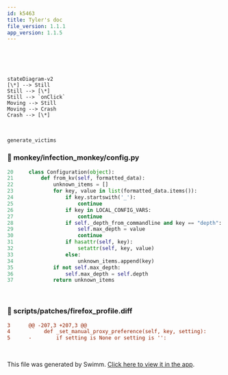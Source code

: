 ```yaml
---
id: k5463
title: Tyler's doc
file_version: 1.1.1
app_version: 1.1.5
---
```


<br/>

<br/>

<br/>

<!--MERMAID {width:100}-->
```mermaid
stateDiagram-v2
[\*] --> Still
Still --> [\*]
Still --> `onClick`
Moving --> Still
Moving --> Crash
Crash --> [\*]
```
<!--MCONTENT {content: "stateDiagram-v2<br/>\n\\[\\*\\] \\-\\-\\> Still<br/>\nStill \\-\\-\\> \\[\\*\\]<br/>\nStill \\-\\-\\> `onClick`<swm-token data-swm-token=\":monkey/monkey_island/cc/ui/src/components/ui-components/inline-selection/BackButton.js:21:1:1:`  onClick: PropTypes.func`\"/><br/>\nMoving \\-\\-\\> Still<br/>\nMoving \\-\\-\\> Crash<br/>\nCrash \\-\\-\\> \\[\\*\\]<br/>"} --->

<br/>

`generate_victims`<swm-token data-swm-token=":monkey/infection_monkey/model/victim_host_generator.py:10:3:3:`    def generate_victims(self, chunk_size):`"/>
<!-- NOTE-swimm-snippet: the lines below link your snippet to Swimm -->
### 📄 monkey/infection_monkey/config.py
```python
20     class Configuration(object):
21         def from_kv(self, formatted_data):
22             unknown_items = []
23             for key, value in list(formatted_data.items()):
24                 if key.startswith('_'):
25                     continue
26                 if key in LOCAL_CONFIG_VARS:
27                     continue
28                 if self._depth_from_commandline and key == "depth":
29                     self.max_depth = value
30                     continue
31                 if hasattr(self, key):
32                     setattr(self, key, value)
33                 else:
34                     unknown_items.append(key)
35             if not self.max_depth:
36                 self.max_depth = self.depth
37             return unknown_items
```

<br/>


<!-- NOTE-swimm-snippet: the lines below link your snippet to Swimm -->
<!-- NOTE-swimm-repo ::Z2l0aHViJTNBJTNBZnJvbnRlbmQtc3dpbW0lM0ElM0FyaWNhcmRvbG9wZXpn:: -->
### 📄 scripts/patches/firefox_profile.diff
```diff
3      @@ -207,3 +207,3 @@
4           def _set_manual_proxy_preference(self, key, setting):
5      -        if setting is None or setting is '':
```

<br/>

This file was generated by Swimm. [Click here to view it in the app](https://app.swimm.io/repos/Z2l0aHViJTNBJTNBYmFja2VuZC1zd2ltbSUzQSUzQXJpY2FyZG9sb3Blemc=/docs/k5463).
